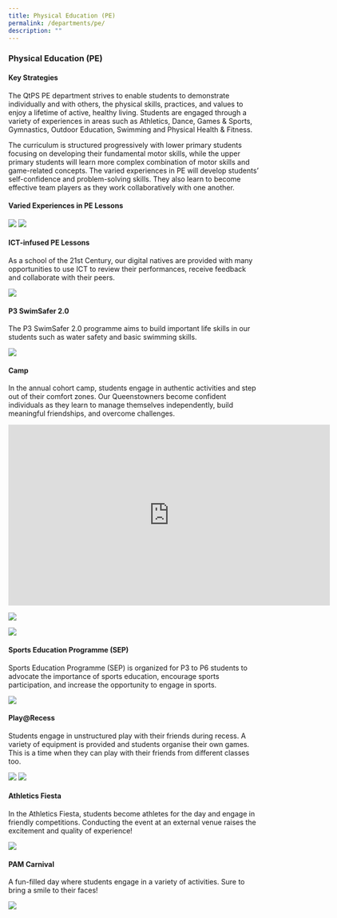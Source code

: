 ```yaml
---
title: Physical Education (PE)
permalink: /departments/pe/
description: ""
---
```

### **Physical Education (PE)**

#### **Key Strategies**
The QtPS PE department strives to enable students to demonstrate individually and with others, the physical skills, practices, and values to enjoy a lifetime of active, healthy living. Students are engaged through a variety of experiences in areas such as Athletics, Dance, Games & Sports, Gymnastics, Outdoor Education, Swimming and Physical Health & Fitness.

The curriculum is structured progressively with lower primary students focusing on developing their fundamental motor skills, while the upper primary students will learn more complex combination of motor skills and game-related concepts. The varied experiences in PE will develop students’ self-confidence and problem-solving skills. They also learn to become effective team players as they work collaboratively with one another.

#### **Varied Experiences in PE Lessons**

![](/images/PE%201.jpg)
![](/images/PE%202.jpg)

#### **ICT-infused PE Lessons**
As a school of the 21st Century, our digital natives are provided with many opportunities to use ICT to review their performances, receive feedback and collaborate with their peers.

![](/images/PE%203.jpg)

#### **P3 SwimSafer 2.0**
The P3 SwimSafer 2.0 programme aims to build important life skills in our students such as water safety and basic swimming skills.

![](/images/PE%204.jpg)

#### **Camp**
In the annual cohort camp, students engage in authentic activities and step out of their comfort zones. Our Queenstowners become confident individuals as they learn to manage themselves independently, build meaningful friendships, and overcome challenges.

<iframe width="644" height="362" src="https://www.youtube.com/embed/9vAUrXa96H0" title="2020 P4 Camp Post-Camp Video Final" frameborder="0" allow="accelerometer; autoplay; clipboard-write; encrypted-media; gyroscope; picture-in-picture" allowfullscreen></iframe>

![](/images/PE%205.jpg)

![](/images/PE%206.jpg)

#### **Sports Education Programme (SEP)**
Sports Education Programme (SEP) is organized for P3 to P6 students to advocate the importance of sports education, encourage sports participation, and increase the opportunity to engage in sports.

![](/images/PE%207.jpg)

#### **Play@Recess**
Students engage in unstructured play with their friends during recess. A variety of equipment is provided and students organise their own games.  This is a time when they can play with their friends from different classes too.

![](/images/PE%208.png)
![](/images/PE%209.png)

#### **Athletics Fiesta**
In the Athletics Fiesta, students become athletes for the day and engage in friendly competitions. Conducting the event at an external venue raises the excitement and quality of experience!

![](/images/PE%2010.jpg)

#### **PAM Carnival**
A fun-filled day where students engage in a variety of activities. Sure to bring a smile to their faces!

![](/images/PE%2011.jpg)